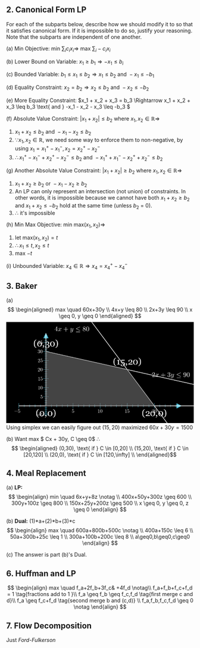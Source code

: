 ## 2. Canonical Form LP

For each of the subparts below, describe how we should modify it to so that it satisfies canonical form. If it is impossible to do so, justify your reasoning. Note that the subparts are independent of one another.

(a) Min Objective: min $\sum_ic_ix_i\Rightarrow$ max $\sum_i-c_ix_i$

(b) Lower Bound on Variable: $x_1 \geq b_1 \Rightarrow -x_1\leq b_i$

(c) Bounded Variable: $b_1 ≤ x_1 ≤ b_2 \Rightarrow x_1 \leq b_2 \text{ and } -x_1 \leq -b_1$

(d) Equality Constraint: $x_2 = b_2 \Rightarrow x_2 \leq b_2 \text{ and } -x_2 \leq -b_2$

(e) More Equality Constraint: $x_1 + x_2 + x_3 = b_3 \Rightarrow x_1 + x_2 + x_3 \leq b_3 \text{ and } -x_1 - x_2 - x_3 \leq -b_3 $

(f) Absolute Value Constraint: $|x_1 + x_2| \leq b_2 \text{ where }x_1, x_2 \in \mathbb{R} \Rightarrow$

1. $x_1+x_2 \leq b_2 \text{ and } -x_1-x_2 \leq b_2$
2. $\because x_1, x_2 \in \mathbb{R}$, we need some way to enforce them to non-negative, by using $x_1 = x_1^+ -x_1^-, x_2 = x_2^+ -x_2^-$
3. $\therefore x_1^+ -x_1^- + x_2^+ -x_2^- \leq b_2 \text{ and } -x_1^+ +x_1^- - x_2^+ +x_2^- \leq b_2$

(g) Another Absolute Value Constraint: $|x_1 + x_2| ≥ b_2 \text{ where } x_1, x_2 ∈ \mathbb{R} \Rightarrow$

1. $x_1+x_2 \geq b_2 \text{ or } -x_1 - x_2 \geq b_2$
2. An LP can only represent an intersection (not union) of constraints. In other words, it is impossible because we cannot have both $x_1 + x_2 ≥ b_2$ and $x_1 + x_2 ≤ −b_2$ hold at the same time (unless $b_2$ = 0).
3. $\therefore$ it's impossible

(h) Min Max Objective: min max$(x_1, x_2) \Rightarrow$

1. let max$(x_1,x_2) = t$
2. $\therefore x_1 \leq t, x_2 \leq t$
3. max $-t$

(i) Unbounded Variable: $x_4 ∈ \mathbb{R} \Rightarrow x_4 = x_4^+ - x_4^-$

## 3. Baker

(a)
$$
\begin{aligned}
    max \quad 60x+30y \\
    4x+y \leq 80 \\
    2x+3y \leq 90 \\
    x \geq 0, y \geq 0
\end{aligned}
$$
![图 0](../images/991f59843ffc3f80ed9d58534cfcc63572866ec2d9e6e89bd96700240aca4ade.png)  
Using simplex we can easily figure out $(15,20)$ maximized $60x+30y = 1500$

(b)
Want max $ Cx + 30y, C \geq 0$
$\therefore$
$$ \begin{aligned}
    (0,30), \text{ if } C \in [0,20] \\ 
    (15,20), \text{ if } C \in [20,120] \\ 
    (20,0), \text{ if } C \in [120,\infty] \\ 
\end{aligned}$$

## 4. Meal Replacement

(a) **LP:**
$$
\begin{align}
    min \quad 6x+y+8z \notag \\
    400x+50y+300z \geq 600 \\
    300y+100z \geq 800 \\
    150x+25y+200z \geq 500 \\
    x \geq 0, y \geq 0, z \geq 0
\end{align}
$$

(b) **Dual:**
(1)*a+(2)*b+(3)*c
$$
\begin{align}
   max \quad 600a+800b+500c \notag \\
    400a+150c \leq 6 \\
    50a+300b+25c \leq 1 \\
    300a+100b+200c \leq 8 \\
    a\geq0,b\geq0,c\geq0
\end{align}
$$

(c) The answer is part (b)'s Dual.

## 6. Huffman and LP
$$
\begin{align}
    max \quad f_a+2f_b+3f_c& +4f_d \notag\\
    f_a+f_b+f_c+f_d = 1 \tag{fractions add to 1 }\\
    f_a \geq f_b \geq f_c,f_d \tag{first merge c and d}\\
    f_a \geq f_c+f_d \tag{second merge b and (c,d)} \\
    f_a,f_b,f_c,f_d \geq 0 \notag
\end{align}
$$

## 7.  Flow Decomposition
Just *Ford-Fulkerson*